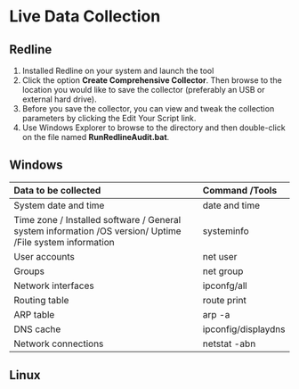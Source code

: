# Live Data Collection

## Redline
1. Installed Redline on your system and launch the tool
2. Click the option **Create Comprehensive Collector**. Then browse to the location you would like to save the collector (preferably an USB or external hard drive).  
3. Before you save the collector, you can view and tweak the collection parameters by clicking the Edit Your Script link.
4. Use Windows Explorer to browse to the directory and then double-click on the file named **RunRedlineAudit.bat**.

## Windows

| Data to be collected | Command /Tools |
| :--- | :--- |
| System date and time | date and time |
| Time zone / Installed software / General system information /OS version/ Uptime /File system information | systeminfo |
| User accounts | net user |
| Groups | net group |
| Network interfaces | ipconfg/all |
| Routing table | route print |
| ARP table | arp -a |
| DNS cache | ipconfig/displaydns |
| Network connections | netstat -abn |

## Linux

